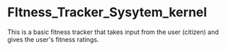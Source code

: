 # FItness_Tracker_Sysytem_kernel
This is a basic fitness tracker that takes input from the user (citizen) and gives the user's fitness ratings. 
